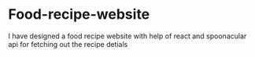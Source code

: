 # Food-recipe-website
I have designed a food recipe website with help of react and spoonacular api for fetching out the recipe detials
